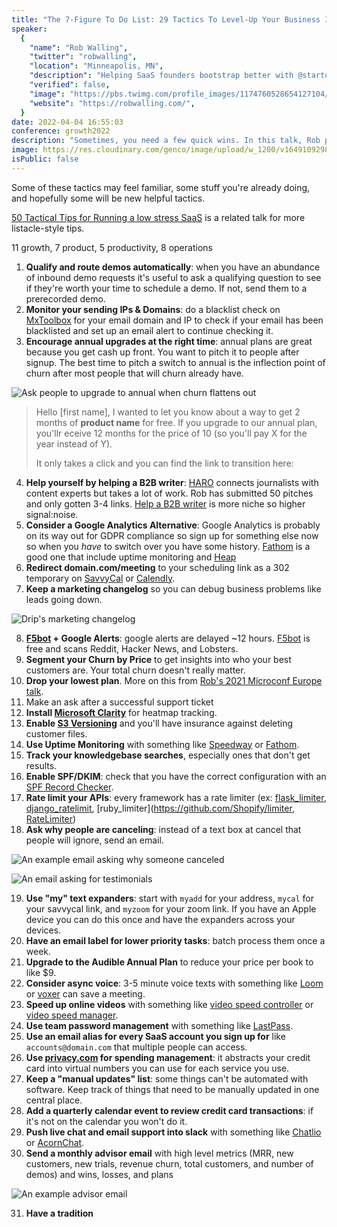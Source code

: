 ```yaml
---
title: "The 7-Figure To Do List: 29 Tactics To Level-Up Your Business In 60 Minutes or Less"
speaker:
  {
    "name": "Rob Walling",
    "twitter": "robwalling",
    "location": "Minneapolis, MN",
    "description": "Helping SaaS founders bootstrap better with @startupspod, @microconf, @tinyseedfund & https://t.co/XLtLgXS1Nh. Created @getdrip.",
    "verified": false,
    "image": "https://pbs.twimg.com/profile_images/1174760528654127104/7EWIp-8-.jpg",
    "website": "https://robwalling.com/",
  }
date: 2022-04-04 16:55:03
conference: growth2022
description: "Sometimes, you need a few quick wins. In this talk, Rob presents 29 tactics to level up your business, each designed to take less than an hour (with many under 10 minutes). These are gathered from his experience building companies, and the experience of other successful SaaS founders."
image: https://res.cloudinary.com/genco/image/upload/w_1200/v1649109298/c/vbym.jpg
isPublic: false
---
```


Some of these tactics may feel familiar, some stuff you're already doing, and hopefully some will be new helpful tactics.

[50 Tactical Tips for Running a low stress SaaS](/marc-tobias-metten) is a related talk for more listacle-style tips.

11 growth, 7 product, 5 productivity, 8 operations

1. **Qualify and route demos automatically**: when you have an abundance of inbound demo requests it's useful to ask a qualifying question to see if they're worth your time to schedule a demo. If not, send them to a prerecorded demo.
2. **Monitor your sending IPs & Domains**: do a blacklist check on [MxToolbox](https://mxtoolbox.com/SuperTool.aspx) for your email domain and IP to check if your email has been blacklisted and set up an email alert to continue checking it.
3. **Encourage annual upgrades at the right time**: annual plans are great because you get cash up front. You want to pitch it to people after signup. The best time to pitch a switch to annual is the inflection point of churn after most people that will churn already have.

![Ask people to upgrade to annual when churn flattens out](https://res.cloudinary.com/genco/image/upload/w_1200/v1649109897/c/qBn7.jpg)

> Hello [first name],
> I wanted to let you know about a way to get 2 months of **product name** for free. If you upgrade to our annual plan, you'llr eceive 12 months for the price of 10 (so you'll pay X for the year instead of Y).
>
> It only takes a click and you can find the link to transition here:

4. **Help yourself by helping a B2B writer**: [HARO](https://www.helpareporter.com/) connects journalists with content experts but takes a lot of work. Rob has submitted 50 pitches and only gotten 3-4 links. [Help a B2B writer](https://helpab2bwriter.com/) is more niche so higher signal:noise.
5. **Consider a Google Analytics Alternative**: Google Analytics is probably on its way out for GDPR compliance so sign up for something else now so when you _have_ to switch over you have some history. [Fathom](https://www.fathomhq.com/) is a good one that include uptime monitoring and [Heap](https://heap.io)
6. **Redirect domain.com/meeting** to your scheduling link as a 302 temporary on [SavvyCal](https://savvycal.com/) or [Calendly](https://calendly.com/).
7. **Keep a marketing changelog** so you can debug business problems like leads going down.

![Drip's marketing changelog](https://res.cloudinary.com/genco/image/upload/w_1200/v1649109409/c/m1mC.jpg)

8. **[F5bot](https://f5bot.com/) + Google Alerts**: google alerts are delayed ~12 hours. [F5bot](https://f5bot.com/) is free and scans Reddit, Hacker News, and Lobsters.
9. **Segment your Churn by Price** to get insights into who your best customers are. Your total churn doesn't really matter.
10. **Drop your lowest plan**. More on this from [Rob's 2021 Microconf Europe talk](/rob-walling-2021).
11. Make an ask after a successful support ticket
12. **Install [Microsoft Clarity](https://clarity.microsoft.com/)** for heatmap tracking.
13. **Enable [S3 Versioning](https://docs.aws.amazon.com/AmazonS3/latest/userguide/Versioning.html)** and you'll have insurance against deleting customer files.
14. **Use Uptime Monitoring** with something like [Speedway](https://www.speedway.app/) or [Fathom](https://www.fathomhq.com/).
15. **Track your knowledgebase searches**, especially ones that don't get results.
16. **Enable SPF/DKIM**: check that you have the correct configuration with an [SPF Record Checker](https://www.dmarcanalyzer.com/spf/checker/).
17. **Rate limit your APIs**: every framework has a rate limiter (ex: [flask_limiter](https://pypi.org/project/Flask-Limiter/), [django_ratelimit](https://django-ratelimit.readthedocs.io/en/stable/), [ruby_limiter](https://github.com/Shopify/limiter, [RateLimiter](https://laravel.com/docs/9.x/rate-limiting))
18. **Ask why people are canceling**: instead of a text box at cancel that people will ignore, send an email.

![An example email asking why someone canceled](https://res.cloudinary.com/genco/image/upload/w_1200/v1649109987/c/g7Yk.jpg)

![An email asking for testimonials](https://res.cloudinary.com/genco/image/upload/w_1200/v1649110030/c/ZiC9.jpg)

19. **Use "my" text expanders**: start with `myadd` for your address, `mycal` for your savvycal link, and `myzoom` for your zoom link. If you have an Apple device you can do this once and have the expanders across your devices.
20. **Have an email label for lower priority tasks**: batch process them once a week.
21. **Upgrade to the Audible Annual Plan** to reduce your price per book to like $9.
22. **Consider async voice**: 3-5 minute voice texts with something like [Loom](https://www.loom.com/) or [voxer](https://www.voxer.com/) can save a meeting.
23. **Speed up online videos** with something like [video speed controller](https://chrome.google.com/webstore/detail/video-speed-controller/nffaoalbilbmmfgbnbgppjihopabppdk) or [video speed manager](https://chrome.google.com/webstore/detail/video-speed-manager/fkopaaikpmfhpmoobnmklgmcgmhgfkcd).
24. **Use team password management** with something like [LastPass](https://www.lastpass.com/).
25. **Use an email alias for every SaaS account you sign up for** like `accounts@domain.com` that multiple people can access.
26. **Use [privacy.com](https://privacy.com/) for spending management**: it abstracts your credit card into virtual numbers you can use for each service you use.
27. **Keep a "manual updates" list**: some things can't be automated with software. Keep track of things that need to be manually updated in one central place.
28. **Add a quarterly calendar event to review credit card transactions**: if it's not on the calendar you won't do it.
29. **Push live chat and email support into slack** with something like [Chatlio](https://chatlio.com/) or [AcornChat](https://acornchat.com/).
30. **Send a monthly advisor email** with high level metrics (MRR, new customers, new trials, revenue churn, total customers, and number of demos) and wins, losses, and plans

![An example advisor email](https://res.cloudinary.com/genco/image/upload/w_1200/v1649109863/c/fTa4.jpg)

31. **Have a tradition**
